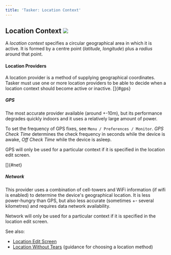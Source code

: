 ```yaml
---
title: 'Tasker: Location Context'
---
```


Location Context ![](icon_tasker.png)
-------------------------------------

A *location context* specifies a circular geographical area in which it
is active. It is formed by a centre point (*latitude, longitude*) plus a
*radius* around that point.

#### Location Providers

A location provider is a method of supplying geographical coordinates.
Tasker must use one or more location providers to be able to decide when
a location context should become active or inactive. []{#gps}

##### GPS

The most accurate provider available (around +-10m), but its performance
degrades quickly indoors and it uses a relatively large amount of power.

To set the frequency of GPS fixes, see `Menu / Preferences / Monitor`.
*GPS Check Time* determines the check frequency in seconds while the
device is awake, *Off Check Time* while the device is asleep.

GPS will only be used for a particular context if it is specified in the
location edit screen.

[]{#net}

##### Network

This provider uses a combination of cell-towers and WiFi information (if
wifi is enabled) to determine the device\'s geographical location. It is
less power-hungry than GPS, but also less accurate (sometimes +- several
kilometres) and requires data network availability.

Network will only be used for a particular context if it is specified in
the location edit screen.

See also:

-   [Location Edit Screen](activity_locselect.html)
-   [Location Without Tears](loctears.html) (guidance for choosing a
    location method)

